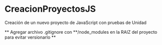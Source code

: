 # CreacionProyectosJS
Creación de un nuevo proyecto de JavaScript con pruebas de Unidad


** Agregar archivo .gitignore con **/node_modules en la RAIZ del proyecto para evitar versionarlo **
